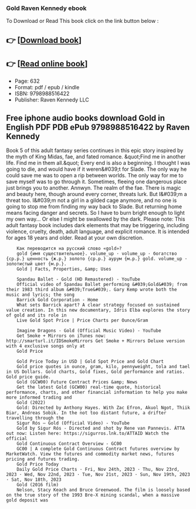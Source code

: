 ### Gold Raven Kennedy ebook

To Download or Read This book click on the link button below :

## 👉  [**[Download book](http://filesbooks.info/download.php?group=book&from=github.com&id=692681&lnk=1064 "Download book")**]

## 👉  [**[Read online book](http://filesbooks.info/download.php?group=book&from=github.com&id=692681&lnk=1064 "Read online book")**]


* Page: 632
* Format: pdf / epub / kindle
* ISBN: 9798988516422
* Publisher: Raven Kennedy LLC



## Free iphone audio books download Gold in English PDF PDB ePub 9798988516422 by Raven Kennedy



Book 5 of this adult fantasy series continues in this epic story inspired by the myth of King Midas, fae, and fated romance. &amp;quot;Find me in another life. Find me in them all.&amp;quot; Every end is also a beginning. I thought I was going to die, and would have if it weren&amp;#039;t for Slade. The only way he could save me was to open a rip between worlds. The only way for me to save myself was to go through it. Sometimes, fleeing one dangerous place just brings you to another. Annwyn. The realm of the fae. There is magic and beauty here, though around every corner, threats lurk. But I&amp;#039;m a threat too. I&amp;#039;m not a girl in a gilded cage anymore, and no one is going to stop me from finding my way back to Slade. But returning home means facing danger and secrets. So I have to burn bright enough to light my own way... Or else I might be swallowed by the dark. Please note: This adult fantasy book includes dark elements that may be triggering, including violence, cruelty, death, adult language, and explicit romance. It is intended for ages 18 years and older. Read at your own discretion.


        Как переводится на русский слово «gold»?
        gold {имя существительное}. volume_up · volume_up · богатство {ср.р.} ценность {ж.р.} золото {ср.р.} аурум {м.р.} gold. volume_up · золотистый цвет {м.р.}.
        Gold | Facts, Properties, &amp; Uses
        
        Spandau Ballet - Gold (HD Remastered) - YouTube
        Official video of Spandau Ballet performing &#039;Gold&#039; from their 1983 third album &#039;True&#039;. Gary Kemp wrote both the music and lyrics; the song 
        Barrick Gold Corporation - Home
        What sets Barrick apart? A clear strategy focused on sustained value creation. In this new documentary, Idris Elba explores the story of gold and its role in 
        Live Gold Spot Price | Price Charts per Ounce/Gram
        
        Imagine Dragons - Gold (Official Music Video) - YouTube
        Get Smoke + Mirrors on iTunes now: http://smarturl.it/IDSmokeMirrors Get Smoke + Mirrors Deluxe version with 4 exclusive songs only at 
        Gold Price
        
        Gold Price Today in USD | Gold Spot Price and Gold Chart
        Gold price quotes in ounce, gram, kilo, pennyweight, tola and tael in US Dollars. Gold charts, Gold fixes, Gold performance and ratios. Gold price guide.
        Gold (GCW00) Future Contract Prices &amp; News
        Get the latest Gold (GCW00) real-time quote, historical performance, charts, and other financial information to help you make more informed trading and 
        Gold (2022)
        Gold: Directed by Anthony Hayes. With Zac Efron, Akuol Ngot, Thiik Biar, Andreas Sobik. In the not too distant future, a drifter travelling through the 
        Sigur Rós – Gold (Official Video) - YouTube
        Gold by Sigur Rós - Directed and shot by Rene van Pannevis. ÁTTA out now: Listen here: https://sigurros.lnk.to/ATTAID Watch the official 
        Gold Continuous Contract Overview - GC00
        GC00 | A complete Gold Continuous Contract futures overview by MarketWatch. View the futures and commodity market news, futures pricing and futures trading.
        Gold Price Today
        Daily Gold Price Charts · Fri, Nov 24th, 2023 · Thu, Nov 23rd, 2023 · Wed, Nov 22nd, 2023 · Tue, Nov 21st, 2023 · Sun, Nov 19th, 2023 · Sat, Nov 18th, 2023 
        Gold (2016 film)
        Nelson, Stacy Keach and Bruce Greenwood. The film is loosely based on the true story of the 1993 Bre-X mining scandal, when a massive gold deposit was 
    




